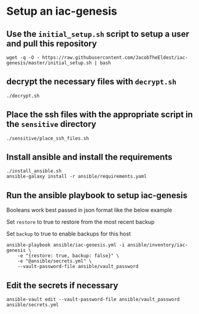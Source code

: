 # Setup an iac-genesis 

## Use the `initial_setup.sh` script to setup a user and pull this repository
```
wget -q -O - https://raw.githubusercontent.com/JacobTheEldest/iac-genesis/master/initial_setup.sh | bash
```

## decrypt the necessary files with `decrypt.sh`
```
./decrypt.sh
```

## Place the ssh files with the appropriate script in the `sensitive` directory
```
./sensitive/place_ssh_files.sh
```

## Install ansible and install the requirements
```
./install_ansible.sh
ansible-galaxy install -r ansible/requirements.yaml
```

## Run the ansible playbook to setup iac-genesis
Booleans work best passed in json format like the below example

Set `restore` to true to restore from the most recent backup

Set `backup` to true to enable backups for this host

```
ansible-playbook ansible/iac-genesis.yml -i ansible/inventory/iac-genesis \
    -e "{restore: true, backup: false}" \
    -e "@ansible/secrets.yml" \
    --vault-password-file ansible/vault_password
```

## Edit the secrets if necessary
```
ansible-vault edit --vault-password-file ansible/vault_password ansible/secrets.yml
```
